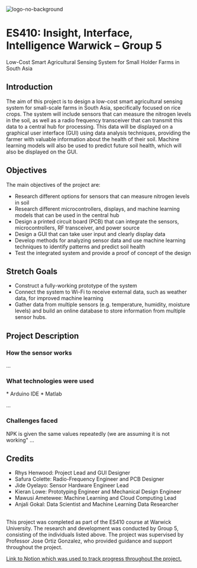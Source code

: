 ![logo-no-background](https://user-images.githubusercontent.com/41443216/207383351-564382f6-e482-47be-8a85-25595eddfa14.png)

<h1>ES410: Insight, Interface, Intelligence Warwick – Group 5</h1>
Low-Cost Smart Agricultural Sensing System for Small Holder Farms in South Asia

<h2>Introduction</h2>
<p>The aim of this project is to design a low-cost smart agricultural sensing system for small-scale farms in South Asia, specifically focused on rice crops. The system will include sensors that can measure the nitrogen levels in the soil, as well as a radio frequency transceiver that can transmit this data to a central hub for processing. This data will be displayed on a graphical user interface (GUI) using data analysis techniques, providing the farmer with valuable information about the health of their soil. Machine learning models will also be used to predict future soil health, which will also be displayed on the GUI.</p>

<h2>Objectives</h2>
The main objectives of the project are:
	
* Research different options for sensors that can measure nitrogen levels in soil
* Research different microcontrollers, displays, and machine learning models that can be used in the central hub
* Design a printed circuit board (PCB) that can integrate the sensors, microcontrollers, RF transceiver, and power source
* Design a GUI that can take user input and clearly display data
* Develop methods for analyzing sensor data and use machine learning techniques to identify patterns and predict soil health
* Test the integrated system and provide a proof of concept of the design
<h2>Stretch Goals</h2>

* Construct a fully-working prototype of the system
* Connect the system to Wi-Fi to receive external data, such as weather data, for improved machine learning
* Gather data from multiple sensors (e.g. temperature, humidity, moisture levels) and build an online database to store information from multiple sensor hubs.
<h2>Project Description</h2>
<h3> How the sensor works </h3>
...
<h3> What technologies were used </h3>
* Arduino IDE
* Matlab

...
<h3> Challenges faced </h3>
NPK is given the same values repeatedly (we are assuming it is not working"
...

<h2> Credits </h2>

* Rhys Henwood: Project Lead and GUI Designer
* Safura Colette: Radio-Frequency Engineer and PCB Designer
* Jide Oyelayo: Sensor Hardware Engineer Lead
* Kieran Lowe: Prototyping Engineer and Mechanical Design Engineer
* Mawusi Ametewee: Machine Learning and Cloud Computing Lead 
* Anjali Gokal: Data Scientist and Machine Learning Data Researcher
</br>
This project was completed as part of the ES410 course at Warwick University. The research and development was conducted by Group 5, consisting of the individuals listed above. The project was supervised by Professor Jose Ortiz Gonzalez, who provided guidance and support throughout the project.

[Link to Notion which was used to track progress throughout the project.](https://www.notion.so/invite/ad64deccb463d3e21adbe6e0b9dc0670409e2db7)


